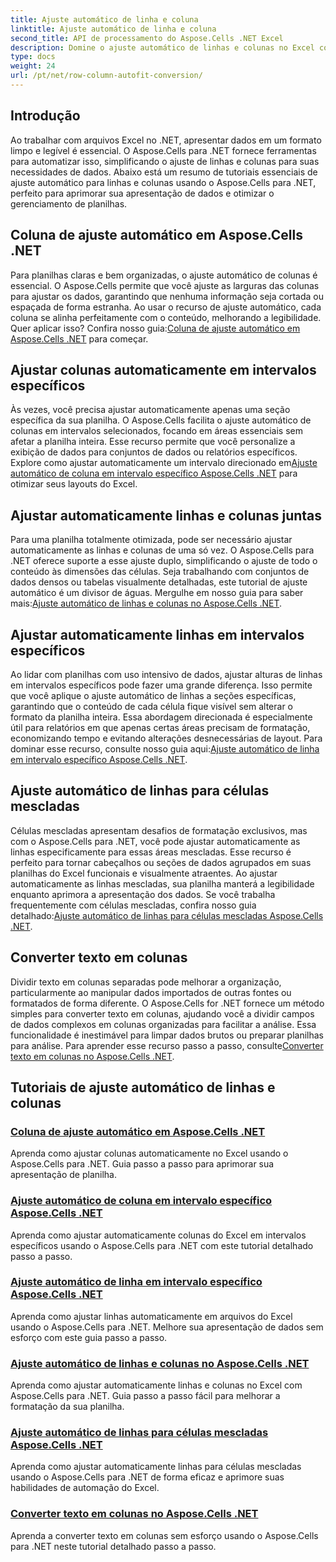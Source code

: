 ```yaml
---
title: Ajuste automático de linha e coluna
linktitle: Ajuste automático de linha e coluna
second_title: API de processamento do Aspose.Cells .NET Excel
description: Domine o ajuste automático de linhas e colunas no Excel com o Aspose.Cells para .NET. Melhore a exibição de dados com tutoriais passo a passo para planilhas claras e profissionais.
type: docs
weight: 24
url: /pt/net/row-column-autofit-conversion/
---
```

## Introdução

Ao trabalhar com arquivos Excel no .NET, apresentar dados em um formato limpo e legível é essencial. O Aspose.Cells para .NET fornece ferramentas para automatizar isso, simplificando o ajuste de linhas e colunas para suas necessidades de dados. Abaixo está um resumo de tutoriais essenciais de ajuste automático para linhas e colunas usando o Aspose.Cells para .NET, perfeito para aprimorar sua apresentação de dados e otimizar o gerenciamento de planilhas.

## Coluna de ajuste automático em Aspose.Cells .NET
Para planilhas claras e bem organizadas, o ajuste automático de colunas é essencial. O Aspose.Cells permite que você ajuste as larguras das colunas para ajustar os dados, garantindo que nenhuma informação seja cortada ou espaçada de forma estranha. Ao usar o recurso de ajuste automático, cada coluna se alinha perfeitamente com o conteúdo, melhorando a legibilidade. Quer aplicar isso? Confira nosso guia:[Coluna de ajuste automático em Aspose.Cells .NET](./autofit-column-aspose-cells/) para começar.

## Ajustar colunas automaticamente em intervalos específicos
 Às vezes, você precisa ajustar automaticamente apenas uma seção específica da sua planilha. O Aspose.Cells facilita o ajuste automático de colunas em intervalos selecionados, focando em áreas essenciais sem afetar a planilha inteira. Esse recurso permite que você personalize a exibição de dados para conjuntos de dados ou relatórios específicos. Explore como ajustar automaticamente um intervalo direcionado em[Ajuste automático de coluna em intervalo específico Aspose.Cells .NET](./autofit-column-specific-range/) para otimizar seus layouts do Excel.

## Ajustar automaticamente linhas e colunas juntas
Para uma planilha totalmente otimizada, pode ser necessário ajustar automaticamente as linhas e colunas de uma só vez. O Aspose.Cells para .NET oferece suporte a esse ajuste duplo, simplificando o ajuste de todo o conteúdo às dimensões das células. Seja trabalhando com conjuntos de dados densos ou tabelas visualmente detalhadas, este tutorial de ajuste automático é um divisor de águas. Mergulhe em nosso guia para saber mais:[Ajuste automático de linhas e colunas no Aspose.Cells .NET](./autofit-rows-columns/).

## Ajustar automaticamente linhas em intervalos específicos
 Ao lidar com planilhas com uso intensivo de dados, ajustar alturas de linhas em intervalos específicos pode fazer uma grande diferença. Isso permite que você aplique o ajuste automático de linhas a seções específicas, garantindo que o conteúdo de cada célula fique visível sem alterar o formato da planilha inteira. Essa abordagem direcionada é especialmente útil para relatórios em que apenas certas áreas precisam de formatação, economizando tempo e evitando alterações desnecessárias de layout. Para dominar esse recurso, consulte nosso guia aqui:[Ajuste automático de linha em intervalo específico Aspose.Cells .NET](./autofit-row-specific-range/).

## Ajuste automático de linhas para células mescladas
Células mescladas apresentam desafios de formatação exclusivos, mas com o Aspose.Cells para .NET, você pode ajustar automaticamente as linhas especificamente para essas áreas mescladas. Esse recurso é perfeito para tornar cabeçalhos ou seções de dados agrupados em suas planilhas do Excel funcionais e visualmente atraentes. Ao ajustar automaticamente as linhas mescladas, sua planilha manterá a legibilidade enquanto aprimora a apresentação dos dados. Se você trabalha frequentemente com células mescladas, confira nosso guia detalhado:[Ajuste automático de linhas para células mescladas Aspose.Cells .NET](./autofit-rows-merged-cells/).

## Converter texto em colunas
 Dividir texto em colunas separadas pode melhorar a organização, particularmente ao manipular dados importados de outras fontes ou formatados de forma diferente. O Aspose.Cells for .NET fornece um método simples para converter texto em colunas, ajudando você a dividir campos de dados complexos em colunas organizadas para facilitar a análise. Essa funcionalidade é inestimável para limpar dados brutos ou preparar planilhas para análise. Para aprender esse recurso passo a passo, consulte[Converter texto em colunas no Aspose.Cells .NET](./convert-text-to-columns/).

## Tutoriais de ajuste automático de linhas e colunas
### [Coluna de ajuste automático em Aspose.Cells .NET](./autofit-column-aspose-cells/)
Aprenda como ajustar colunas automaticamente no Excel usando o Aspose.Cells para .NET. Guia passo a passo para aprimorar sua apresentação de planilha.
### [Ajuste automático de coluna em intervalo específico Aspose.Cells .NET](./autofit-column-specific-range/)
Aprenda como ajustar automaticamente colunas do Excel em intervalos específicos usando o Aspose.Cells para .NET com este tutorial detalhado passo a passo.
### [Ajuste automático de linha em intervalo específico Aspose.Cells .NET](./autofit-row-specific-range/)
Aprenda como ajustar linhas automaticamente em arquivos do Excel usando o Aspose.Cells para .NET. Melhore sua apresentação de dados sem esforço com este guia passo a passo.
### [Ajuste automático de linhas e colunas no Aspose.Cells .NET](./autofit-rows-columns/)
Aprenda como ajustar automaticamente linhas e colunas no Excel com Aspose.Cells para .NET. Guia passo a passo fácil para melhorar a formatação da sua planilha.
### [Ajuste automático de linhas para células mescladas Aspose.Cells .NET](./autofit-rows-merged-cells/)
Aprenda como ajustar automaticamente linhas para células mescladas usando o Aspose.Cells para .NET de forma eficaz e aprimore suas habilidades de automação do Excel.
### [Converter texto em colunas no Aspose.Cells .NET](./convert-text-to-columns/)
Aprenda a converter texto em colunas sem esforço usando o Aspose.Cells para .NET neste tutorial detalhado passo a passo.